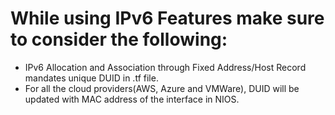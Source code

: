 
# While using IPv6 Features make sure to consider the following:
* IPv6 Allocation and Association through Fixed Address/Host Record mandates unique DUID in .tf file.
* For all the cloud providers(AWS, Azure and VMWare), DUID will be updated with MAC address of the interface in NIOS.
